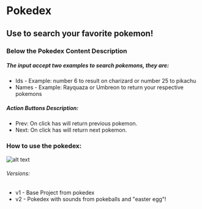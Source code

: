 # Pokedex

## Use to search your favorite pokemon!

### Below the Pokedex Content Description

##### The input accept two examples to search pokemons, they are:
- Ids   - Example: number 6 to result on charizard or number 25 to pikachu
- Names - Example: Rayquaza or Umbreon to return your respective pokemons

##### Action Buttons Description:
- Prev: On click has will return previous pokemon.
- Next: On click has will return next pokemon.

### How to use the pokedex:
![alt text](https://i.imgur.com/D45CHm8.gif)

###### Versions:
- v1 - Base Project from pokedex
- v2 - Pokedex with sounds from pokeballs and "easter egg"!
